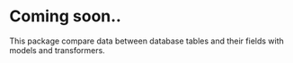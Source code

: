 # Coming soon..

This package compare data between database tables and their fields with models and transformers.

